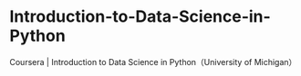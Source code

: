 # Introduction-to-Data-Science-in-Python
Coursera | Introduction to Data Science in Python（University of Michigan）
